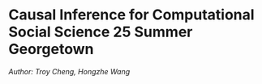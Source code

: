 # **Causal Inference for Computational Social Science** 25 Summer Georgetown

*Author: Troy Cheng, Hongzhe Wang*
